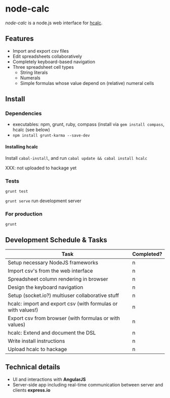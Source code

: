 node-calc
=========

*node-calc* is a node.js web interface for
[hcalc](https://github.com/SimSaladin/hcalc).


Features
--------

- Import and export csv files
- Edit spreadsheets collaboratively
- Completely keyboard-based navigation
- Three spreadsheet cell types
   * String literals
   * Numerals
   * Simple formulas whose value depend on (relative) numeral cells

Install
-------

### Dependencies

- executables: npm, grunt, ruby, compass (install via `gem install
  compass`, hcalc (see below)
- `npm install grunt-karma --save-dev`

#### Installing hcalc

Install `cabal-install`, and run `cabal update && cabal install hcalc`

XXX: not uploaded to hackage yet

### Tests

`grunt test`

`grunt serve` run development server

### For production

`grunt`

Development Schedule & Tasks
-----------------

Task | Completed?
--- | ---
Setup necessary NodeJS frameworks                     | n
Import csv's from the web interface                   | n
Spreadsheet column rendering in browser               | n
Design the keyboard navigation                        | n
Setup (socket.io?) multiuser collaborative stuff      | n
hcalc: import and export csv (with formulas or with values!) | n
Export csv from browser (with formulas or with values) | n
hcalc: Extend and document the DSL                     | n
Write install instructions                             | n
Upload hcalc to hackage                                | n


Technical details
-----------------

- UI and interactions with **AngularJS**
- Server-side app including real-time communication between server and clients **express.io**
